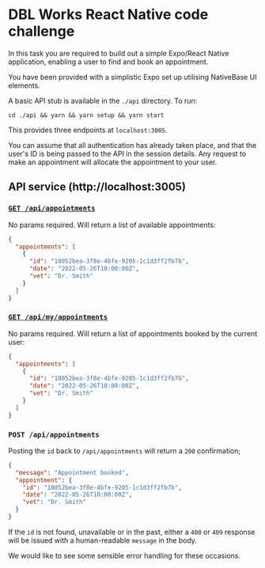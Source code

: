 # DBL Works React Native code challenge

In this task you are required to build out a simple Expo/React Native application, enabling a user
to find and book an appointment.

You have been provided with a simplistic Expo set up utilising NativeBase UI elements.

A basic API stub is available in the `./api` directory. To run:

```shell
cd ./api && yarn && yarn setup && yarn start
```

This provides three endpoints at `localhost:3005`.

You can assume that all authentication has already taken place, and that the user's ID is being
passed to the API in the session details. Any request to make an appointment will allocate the
appointment to your user.

## API service (http://localhost:3005)

### [`GET /api/appointments`](http://localhost:3005/api/appointments)

No params required. Will return a list of available appointments:

```json
{
  "appointments": [
    {
      "id": "18052bea-3f8e-4bfe-9205-1c1d3ff2fb7b",
      "date": "2022-05-26T10:00:00Z",
      "vet": "Dr. Smith"
    }
  ]
}
```

### [`GET /api/my/appointments`](http://localhost:3005/api/my/appointments)

No params required. Will return a list of appointments booked by the current user:

```json
{
  "appointments": [
    {
      "id": "18052bea-3f8e-4bfe-9205-1c1d3ff2fb7b",
      "date": "2022-05-26T10:00:00Z",
      "vet": "Dr. Smith"
    }
  ]
}
```

### `POST /api/appointments`

Posting the `id` back to `/api/appointments` will return a `200` confirmation;

```json
{
  "message": "Appointment booked",
  "appointment": {
    "id": "18052bea-3f8e-4bfe-9205-1c1d3ff2fb7b",
    "date": "2022-05-26T10:00:00Z",
    "vet": "Dr. Smith"
  }
}
```

If the `id` is not found, unavailable or in the past, either a `400` or `409` response will be
issued with a human-readable `message` in the body.

We would like to see some sensible error handling for these occasions.
